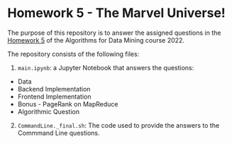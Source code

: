 # Homework 5 - The Marvel Universe!

The purpose of this repository is to answer the assigned questions in the [Homework 5](https://github.com/lucamaiano/ADM/tree/master/2022/Homework_5) of the Algorithms for Data Mining course 2022.

The repository consists of the following files:

1. `main.ipynb`: a Jupyter Notebook that answers the questions: 
- Data
- Backend Implementation
- Frontend Implementation
- Bonus - PageRank on MapReduce
- Algorithmic Question
2. `CommandLine._final.sh`: The code used to provide the answers to the Commmand Line questions.
